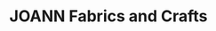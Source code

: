 ---
title: "JOANN Fabrics and Crafts"
url: /fredericksburg/joann-fabrics-and-crafts/
shop: Basteln
---